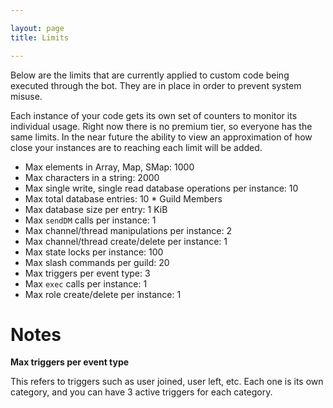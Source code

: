 ```yaml
---

layout: page
title: Limits

---
```


Below are the limits that are currently applied to custom code being executed through the bot. They are in place in order to prevent system misuse.

Each instance of your code gets its own set of counters to monitor its individual usage. Right now there is no premium tier, so everyone has the same limits. In the near future the ability to view an approximation of how close your instances are to reaching each limit will be added.

* Max elements in Array, Map, SMap: 1000
* Max characters in a string: 2000
* Max single write, single read database operations per instance: 10
* Max total database entries: 10 * Guild Members
* Max database size per entry: 1 KiB
* Max `sendDM` calls per instance: 1
* Max channel/thread manipulations per instance: 2
* Max channel/thread create/delete per instance: 1
* Max state locks per instance: 100
* Max slash commands per guild: 20
* Max triggers per event type: 3
* Max `exec` calls per instance: 1
* Max role create/delete per instance: 1

# Notes

**Max triggers per event type**

This refers to triggers such as user joined, user left, etc. Each one is its own category, and you can have 3 active triggers for each category.